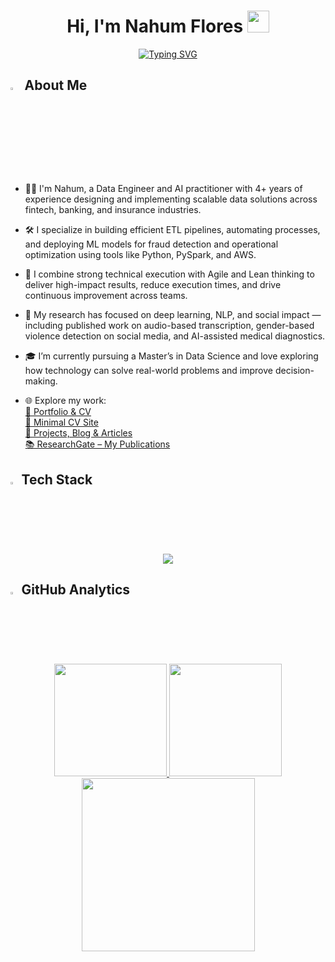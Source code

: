 
<h1 align="center">Hi, I'm Nahum Flores <img src="https://media.giphy.com/media/hvRJCLFzcasrR4ia7z/giphy.gif" width="35"></h1>

<p align="center">
  <a href="https://git.io/typing-svg"><img src="https://readme-typing-svg.demolab.com?font=Cascadia+Code&size=30&duration=4000&pause=500&color=05C35C&center=true&vCenter=true&random=false&width=700&height=80&lines=Data+Engineer;Data+Science+Master's+Student;ML+Engineer;Software+Developer;AI+Researcher" alt="Typing SVG" /></a>
</p>

## <img src="https://img.icons8.com/?size=100&id=F9ipR5cXjxhq&format=png&color=000000" width="3.5%"> About Me

- 👨‍💻 I'm Nahum, a Data Engineer and AI practitioner with 4+ years of experience designing and implementing scalable data solutions across fintech, banking, and insurance industries.

- 🛠️ I specialize in building efficient ETL pipelines, automating processes, and deploying ML models for fraud detection and operational optimization using tools like Python, PySpark, and AWS.

- 🚀 I combine strong technical execution with Agile and Lean thinking to deliver high-impact results, reduce execution times, and drive continuous improvement across teams.

- 🧠 My research has focused on deep learning, NLP, and social impact — including published work on audio-based transcription, gender-based violence detection on social media, and AI-assisted medical diagnostics.

- 🎓 I’m currently pursuing a Master’s in Data Science and love exploring how technology can solve real-world problems and improve decision-making.

- 🌐 Explore my work:  
  [💼 Portfolio & CV](https://nahumfolio.vercel.app/)  
  [🧾 Minimal CV Site](https://sweet-panda-b2d366.netlify.app/)  
  [🧠 Projects, Blog & Articles](https://portfolio-nahum-fg.vercel.app/)  
  [📚 ResearchGate – My Publications](https://www.researchgate.net/profile/Nahum-Flores-Gutierrez)

## <img src="https://media2.giphy.com/media/QssGEmpkyEOhBCb7e1/giphy.gif?cid=ecf05e47a0n3gi1bfqntqmob8g9aid1oyj2wr3ds3mg700bl&rid=giphy.gif" width="2.5%"> Tech Stack

<p align="center">
  <a>
    <img src="https://skillicons.dev/icons?i=aws,gcp,docker,linux,ubuntu,python,scala,java,cpp,js,ts,nodejs,react,express,graphql,fastapi,flask,pytorch,tensorflow,sklearn,postgres,mysql,mongodb,dynamodb,git,github,bitbucket" />

  </a>
</p>

## <img src="https://raw.githubusercontent.com/7oSkaaa/7oSkaaa/main/Images/Statistics.gif" width="2.5%"> GitHub Analytics

<p align="center">
<a href="https://github.com/NahumFGz">
  <img height="180em" src="https://github-readme-stats-eight-theta.vercel.app/api?username=NahumFGz&show_icons=true&include_all_commits=true&count_private=true&theme=tokyonight"/>
  <img height="180em" src="https://github-readme-stats-eight-theta.vercel.app/api/top-langs/?username=NahumFGz&layout=compact&langs_count=8&theme=tokyonight"/>
  <img height="277em" src="https://github-readme-activity-graph.vercel.app/graph?username=NahumFGz&bg_color=1a1b27&color=aa82d9&line=628edb&point=64bfaf&area=true&hide_border=false&include_all_commits=true&count_private=true">
</a>
</p>
